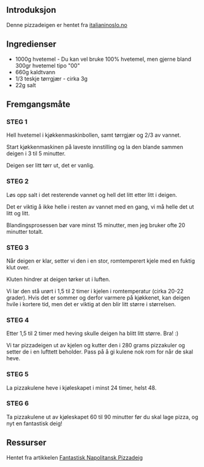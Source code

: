 
## Introduksjon

Denne pizzadeigen er hentet fra [italianinoslo.no](https://www.italianinoslo.no/alt-jeg-vet-om-pizza/pizzadeig)

## Ingredienser

* 1000g hvetemel - Du kan vel bruke 100% hvetemel, men gjerne bland 300gr hvetemel tipo "00"
* 660g kaldtvann
* 1/3 teskje tørrgjær - cirka 3g
* 22g salt

## Fremgangsmåte

### STEG 1
Hell hvetemel i kjøkkenmaskinbollen, samt tørrgjær og 2/3 av vannet.

Start kjøkkenmaskinen på laveste innstilling og la den blande sammen deigen i 3 til 5 minutter.

Deigen ser litt tørr ut, det er vanlig.


### STEG 2
Løs opp salt i det resterende vannet og hell det litt etter litt i deigen.

Det er viktig å ikke helle i resten av vannet med en gang, vi må helle det ut litt og litt.

Blandingsprosessen bør vare minst 15 minutter, men jeg bruker ofte 20 minutter totalt.



### STEG 3 
Når deigen er klar, setter vi den i en stor, romtemperert kjele med en fuktig klut over.

Kluten hindrer at deigen tørker ut i luften.

Vi lar den stå urørt i 1,5 til 2 timer i kjelen i romtemperatur (cirka 20-22 grader). Hvis det er sommer og derfor varmere på kjøkkenet, kan deigen hvile i kortere tid, men det er viktig at den blir litt større i størrelsen. 



### STEG 4
Etter 1,5 til 2 timer med heving skulle deigen ha blitt litt større. Bra! :)

Vi tar pizzadeigen ut av kjelen og kutter den i 280 grams pizzakuler og setter de i en lufttett beholder. Pass på å gi kulene nok rom for når de skal heve.



### STEG 5
La pizzakulene heve i kjøleskapet i minst 24 timer, helst 48.

### STEG 6
Ta pizzakulene ut av kjøleskapet 60 til 90 minutter før du skal lage pizza, og nyt en fantastisk deig!

## Ressurser
Hentet fra artikkelen [Fantastisk Napolitansk Pizzadeig](https://www.italianinoslo.no/alt-jeg-vet-om-pizza/fantastisk-napolitansk-pizzadeig)

